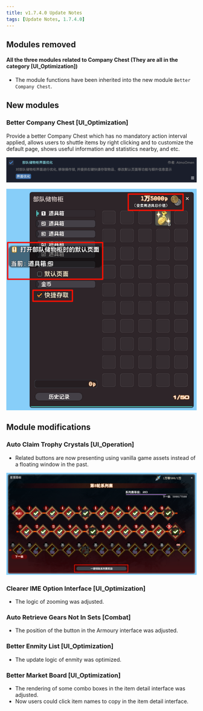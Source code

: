 ```yaml
---
title: v1.7.4.0 Update Notes
tags: [Update Notes, 1.7.4.0]
---
```


## Modules removed

#### All the three modules related to Company Chest (They are all in the category [UI_Optimization])

- The module functions have been inherited into the new module `Better Company Chest`.

## New modules

### Better Company Chest [UI_Optimization]

Provide a better Company Chest which has no mandatory action interval applied, allows users to shuttle items by right clicking and to customize the default page, shows useful information and statistics nearby, and etc.

![OptimizedFreeCompanyChest](/assets/Changelog/1.7.4.0/OptimizedFreeCompanyChest.png)

![OptimizedFreeCompanyChest-UI](/assets/Changelog/1.7.4.0/OptimizedFreeCompanyChest-UI.png)

## Module modifications

### Auto Claim Trophy Crystals [UI_Operation]

- Related buttons are now presenting using vanilla game assets instead of a floating window in the past.

![AutoClaimPVPRewards-UI](/assets/Changelog/1.7.4.0/AutoClaimPVPRewards-UI.png)

### Clearer IME Option Interface [UI_Optimization]

- The logic of zooming was adjusted.

### Auto Retrieve Gears Not In Sets [Combat]

- The position of the button in the Armoury interface was adjusted.

### Better Enmity List [UI_Optimization]

- The update logic of enmity was optimized.

### Better Market Board [UI_Optimization]

- The rendering of some combo boxes in the item detail interface was adjusted.
- Now users could click item names to copy in the item detail interface.